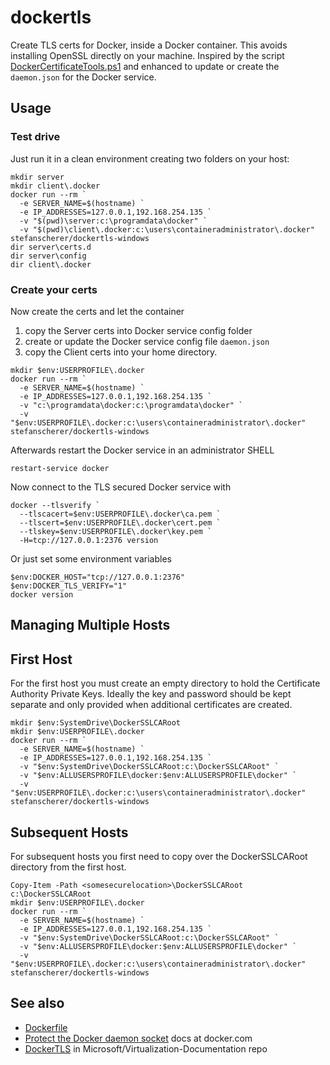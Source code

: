 # dockertls

Create TLS certs for Docker, inside a Docker container. This avoids installing OpenSSL directly on your machine.
Inspired by the script [DockerCertificateTools.ps1](https://github.com/Microsoft/Virtualization-Documentation/blob/master/windows-server-container-tools/DockerTLS/DockerCertificateTools.ps1) and enhanced to update or create the `daemon.json` for the Docker service.

## Usage

### Test drive

Just run it in a clean environment creating two folders on your host:

```
mkdir server
mkdir client\.docker
docker run --rm `
  -e SERVER_NAME=$(hostname) `
  -e IP_ADDRESSES=127.0.0.1,192.168.254.135 `
  -v "$(pwd)\server:c:\programdata\docker" `
  -v "$(pwd)\client\.docker:c:\users\containeradministrator\.docker" stefanscherer/dockertls-windows
dir server\certs.d
dir server\config
dir client\.docker
```

### Create your certs

Now create the certs and let the container

1. copy the Server certs into Docker service config folder
2. create or update the Docker service config file `daemon.json`
3. copy the Client certs into your home directory.

```
mkdir $env:USERPROFILE\.docker
docker run --rm `
  -e SERVER_NAME=$(hostname) `
  -e IP_ADDRESSES=127.0.0.1,192.168.254.135 `
  -v "c:\programdata\docker:c:\programdata\docker" `
  -v "$env:USERPROFILE\.docker:c:\users\containeradministrator\.docker" stefanscherer/dockertls-windows
```

Afterwards restart the Docker service in an administrator SHELL

```
restart-service docker
```

Now connect to the TLS secured Docker service with

```
docker --tlsverify `
  --tlscacert=$env:USERPROFILE\.docker\ca.pem `
  --tlscert=$env:USERPROFILE\.docker\cert.pem `
  --tlskey=$env:USERPROFILE\.docker\key.pem `
  -H=tcp://127.0.0.1:2376 version
```

Or just set some environment variables

```
$env:DOCKER_HOST="tcp://127.0.0.1:2376"
$env:DOCKER_TLS_VERIFY="1"
docker version
```

## Managing Multiple Hosts

## First Host
For the first host you must create an empty directory to hold the Certificate Authority Private Keys.
Ideally the key and password should be kept separate and only provided when additional certificates are created.
```
mkdir $env:SystemDrive\DockerSSLCARoot
mkdir $env:USERPROFILE\.docker
docker run --rm `
  -e SERVER_NAME=$(hostname) `
  -e IP_ADDRESSES=127.0.0.1,192.168.254.135 `
  -v "$env:SystemDrive\DockerSSLCARoot:c:\DockerSSLCARoot" `
  -v "$env:ALLUSERSPROFILE\docker:$env:ALLUSERSPROFILE\docker" `
  -v "$env:USERPROFILE\.docker:c:\users\containeradministrator\.docker" stefanscherer/dockertls-windows
```
## Subsequent Hosts
For subsequent hosts you first need to copy over the DockerSSLCARoot directory from the first host.
```
Copy-Item -Path <somesecurelocation>\DockerSSLCARoot c:\DockerSSLCARoot
mkdir $env:USERPROFILE\.docker
docker run --rm `
  -e SERVER_NAME=$(hostname) `
  -e IP_ADDRESSES=127.0.0.1,192.168.254.135 `
  -v "$env:SystemDrive\DockerSSLCARoot:c:\DockerSSLCARoot" `
  -v "$env:ALLUSERSPROFILE\docker:$env:ALLUSERSPROFILE\docker" `
  -v "$env:USERPROFILE\.docker:c:\users\containeradministrator\.docker" stefanscherer/dockertls-windows
```

## See also

* [Dockerfile](https://github.com/StefanScherer/dockerfiles-windows/blob/master/dockertls/Dockerfile)
* [Protect the Docker daemon socket](https://docs.docker.com/engine/security/https/) docs at docker.com
* [DockerTLS](https://github.com/Microsoft/Virtualization-Documentation/tree/master/windows-server-container-tools/DockerTLS) in Microsoft/Virtualization-Documentation repo 
